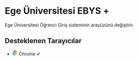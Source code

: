 # Ege Üniversitesi EBYS +
Ege Üniversitesi Öğrenci Giriş sisteminin arayüzünü değiştirir.

## Desteklenen Tarayıcılar
* ![Chrome](https://raw.githubusercontent.com/BekirUzun/AzLyricsPlus/master/chrome.png) Chrome &#10004;
